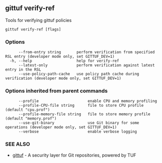 ## gittuf verify-ref

Tools for verifying gittuf policies

```
gittuf verify-ref [flags]
```

### Options

```
      --from-entry string       perform verification from specified RSL entry (developer mode only, set GITTUF_DEV=1)
  -h, --help                    help for verify-ref
      --latest-only             perform verification against latest entry in the RSL
      --use-policy-path-cache   use policy path cache during verification (developer mode only, set GITTUF_DEV=1)
```

### Options inherited from parent commands

```
      --profile                      enable CPU and memory profiling
      --profile-CPU-file string      file to store CPU profile (default "cpu.prof")
      --profile-memory-file string   file to store memory profile (default "memory.prof")
      --use-git-binary               use Git binary for some operations (developer mode only, set GITTUF_DEV=1)
      --verbose                      enable verbose logging
```

### SEE ALSO

* [gittuf](gittuf.md)	 - A security layer for Git repositories, powered by TUF

